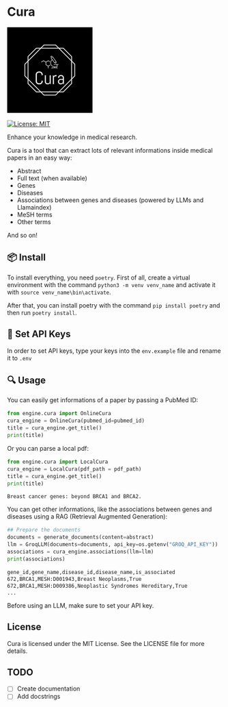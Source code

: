 # Cura

![Cura](images/logo.png)

[![License: MIT](https://img.shields.io/badge/License-MIT-yellow.svg)](https://opensource.org/licenses/MIT)

Enhance your knowledge in medical research.

Cura is a tool that can extract lots of relevant informations inside medical papers in an easy way:

- Abstract
- Full text (when available)
- Genes
- Diseases
- Associations between genes and diseases (powered by LLMs and Llamaindex)
- MeSH terms
- Other terms

And so on!

## 📦 Install

To install everything, you need `poetry`.
First of all, create a virtual environment with the command `python3 -m venv venv_name` and activate it with `source venv_name\bin\activate`.

After that, you can install poetry with the command `pip install poetry` and then run `poetry install`.

## 🔑 Set API Keys

In order to set API keys, type your keys into the `env.example` file and rename it to `.env`

## 🔍 Usage

You can easily get informations of a paper by passing a PubMed ID:

```python
from engine.cura import OnlineCura
cura_engine = OnlineCura(pubmed_id=pubmed_id)
title = cura_engine.get_title()
print(title)
```

Or you can parse a local pdf:

```python
from engine.cura import LocalCura
cura_engine = LocalCura(pdf_path = pdf_path)
title = cura_engine.get_title()
print(title)
```

```
Breast cancer genes: beyond BRCA1 and BRCA2.
```

You can get other informations, like the associations between genes and diseases using a RAG (Retrieval Augmented Generation):

```python
## Prepare the documents
documents = generate_documents(content=abstract)
llm = GroqLLM(documents=documents, api_key=os.getenv("GROQ_API_KEY"))
associations = cura_engine.associations(llm=llm)
print(associations)
```

```
gene_id,gene_name,disease_id,disease_name,is_associated
672,BRCA1,MESH:D001943,Breast Neoplasms,True
672,BRCA1,MESH:D009386,Neoplastic Syndromes Hereditary,True
...
```

Before using an LLM, make sure to set your API key.

## License

Cura is licensed under the MIT License. See the LICENSE file for more details.

## TODO

- [ ] Create documentation
- [ ] Add docstrings
